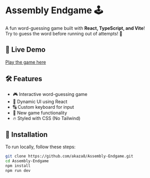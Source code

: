 # Assembly Endgame 🕹️

A fun word-guessing game built with **React, TypeScript, and Vite**!  
Try to guess the word before running out of attempts! 🚀

## 🚀 Live Demo
[Play the game here](https://akaza8.github.io/Assembly-Endgame/)

## 🛠️ Features
- 🎮 Interactive word-guessing game
- 🎨 Dynamic UI using React
- 🔠 Custom keyboard for input
- 🔄 New game functionality
- 🔥 Styled with CSS (No Tailwind)

## 📜 Installation
To run locally, follow these steps:

```sh
git clone https://github.com/akaza8/Assembly-Endgame.git
cd Assembly-Endgame
npm install
npm run dev
